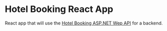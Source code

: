 # Hotel Booking React App
React app that will use the [Hotel Booking ASP.NET Wep API](https://github.com/petarbelchev/HotelBooking) for a backend.